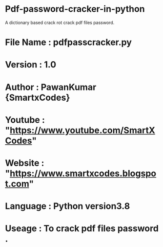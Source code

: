 # Pdf-password-cracker-in-python
A dictionary based crack rot crack pdf files password. 
# File Name : pdfpasscracker.py

# Version   : 1.0

# Author    : PawanKumar {SmartxCodes}

# Youtube   : "https://www.youtube.com/SmartXCodes"

# Website   : "https://www.smartxcodes.blogspot.com"

# Language  : Python version3.8

# Useage    : To crack pdf files password .
